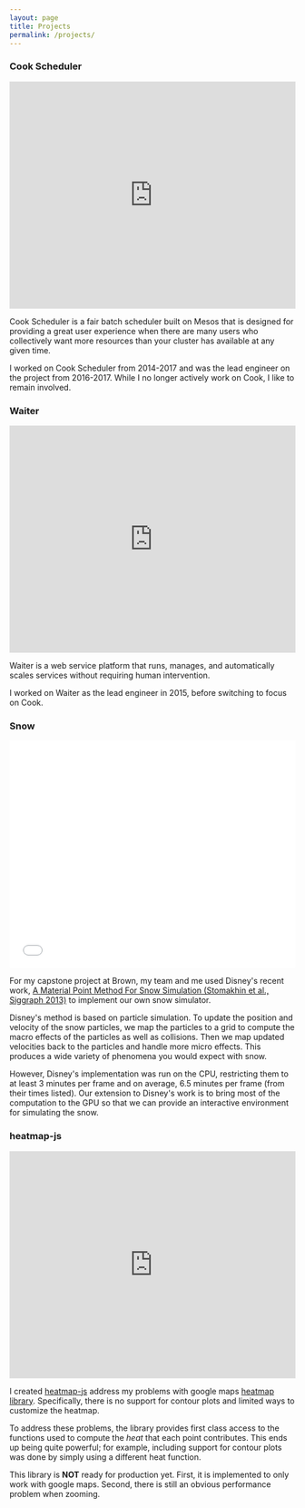 ```yaml
---
layout: page
title: Projects
permalink: /projects/
---
```


### Cook Scheduler

<iframe width="100%" height="400" src="https://www.youtube.com/embed/4qAVHYqCLlc" frameborder="0" allow="autoplay; encrypted-media" allowfullscreen></iframe>

Cook Scheduler is a fair batch scheduler built on Mesos that is designed for providing a great user experience when there are many users who collectively want more resources than your cluster has available at any given time. 

I worked on Cook Scheduler from 2014-2017 and was the lead engineer on the project from 2016-2017. While I no longer actively work on Cook, I like to remain involved.  

### Waiter

<iframe width="100%" height="400" src="https://www.youtube.com/embed/-MsTfWjRLj4" frameborder="0" allow="autoplay; encrypted-media" allowfullscreen></iframe>

Waiter is a web service platform that runs, manages, and automatically scales services without requiring human intervention.

I worked on Waiter as the lead engineer in 2015, before switching to focus on Cook. 

### Snow

<iframe width="100%" height="400" src="//www.youtube.com/embed/Mv0t7sKHgpU" frameborder="0" allowfullscreen=""></iframe>

For my capstone project at Brown, my team and me used Disney's recent work, [A Material Point Method For Snow Simulation (Stomakhin et al., Siggraph 2013)](http://www.disneyanimation.com/technology/publications) to implement our own snow simulator.

Disney's method is based on particle simulation. To update the position and velocity of the snow particles, we map the particles to a grid to compute the macro effects of the particles as well as collisions. Then we map updated velocities back to the particles and handle more micro effects. This produces a wide variety of phenomena you would expect with snow.

However, Disney's implementation was run on the CPU, restricting them to at least 3 minutes per frame and on average, 6.5 minutes per frame (from their times listed). Our extension to Disney's work is to bring most of the computation to the GPU so that we can provide an interactive environment for simulating the snow.

### heatmap-js

<iframe width="100%" height="400" src="http://wyegelwel.github.io/heatmap-js-google/code/examples/mouseOver.html" frameborder="0" allowfullscreen=""></iframe>

I created [heatmap-js](http://www.github.com/wyegelwel/heatmap-js-google) address my problems with google maps [heatmap library](https://developers.google.com/maps/documentation/javascript/examples/layer-heatmap). Specifically, there is no support for contour plots and limited ways to customize the heatmap. 

To address these problems, the library provides first class access to the functions used to compute the *heat* that each point contributes. This ends up being quite powerful; for example, including support for contour plots was done by simply using a different heat function. 

This library is **NOT** ready for production yet. First, it is implemented to only work with google maps. Second, there is still an obvious performance problem when zooming. 
